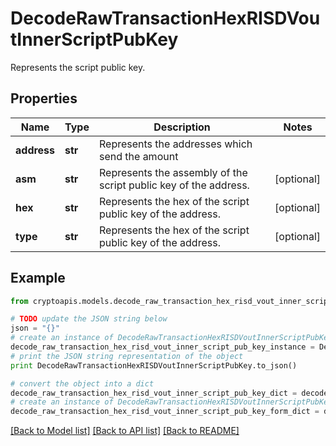 # DecodeRawTransactionHexRISDVoutInnerScriptPubKey

Represents the script public key.

## Properties
Name | Type | Description | Notes
------------ | ------------- | ------------- | -------------
**address** | **str** | Represents the addresses which send the amount | 
**asm** | **str** | Represents the assembly of the script public key of the address. | [optional] 
**hex** | **str** | Represents the hex of the script public key of the address. | [optional] 
**type** | **str** | Represents the hex of the script public key of the address. | [optional] 

## Example

```python
from cryptoapis.models.decode_raw_transaction_hex_risd_vout_inner_script_pub_key import DecodeRawTransactionHexRISDVoutInnerScriptPubKey

# TODO update the JSON string below
json = "{}"
# create an instance of DecodeRawTransactionHexRISDVoutInnerScriptPubKey from a JSON string
decode_raw_transaction_hex_risd_vout_inner_script_pub_key_instance = DecodeRawTransactionHexRISDVoutInnerScriptPubKey.from_json(json)
# print the JSON string representation of the object
print DecodeRawTransactionHexRISDVoutInnerScriptPubKey.to_json()

# convert the object into a dict
decode_raw_transaction_hex_risd_vout_inner_script_pub_key_dict = decode_raw_transaction_hex_risd_vout_inner_script_pub_key_instance.to_dict()
# create an instance of DecodeRawTransactionHexRISDVoutInnerScriptPubKey from a dict
decode_raw_transaction_hex_risd_vout_inner_script_pub_key_form_dict = decode_raw_transaction_hex_risd_vout_inner_script_pub_key.from_dict(decode_raw_transaction_hex_risd_vout_inner_script_pub_key_dict)
```
[[Back to Model list]](../README.md#documentation-for-models) [[Back to API list]](../README.md#documentation-for-api-endpoints) [[Back to README]](../README.md)



